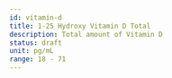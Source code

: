 ```yaml
---
id: vitamin-d
title: 1-25 Hydroxy Vitamin D Total
description: Total amount of Vitamin D
status: draft
unit: pg/mL
range: 18 - 71
---
```

